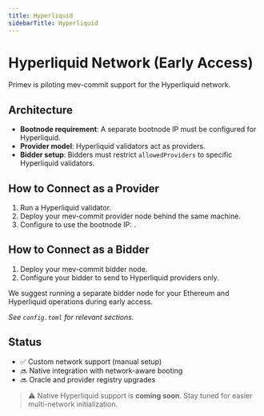 ```yaml
---
title: Hyperliquid
sidebarTitle: Hyperliquid
---
```


# Hyperliquid Network (Early Access)

Primev is piloting mev-commit support for the Hyperliquid network.

## Architecture

- **Bootnode requirement**: A separate bootnode IP must be configured for Hyperliquid.
- **Provider model**: Hyperliquid validators act as providers.
- **Bidder setup**: Bidders must restrict `allowedProviders` to specific Hyperliquid validators.

## How to Connect as a Provider

1. Run a Hyperliquid validator.
2. Deploy your mev-commit provider node behind the same machine.
3. Configure to use the bootnode IP: <tba>.

## How to Connect as a Bidder

1. Deploy your mev-commit bidder node.
2. Configure your bidder to send to Hyperliquid providers only.

We suggest running a separate bidder node for your Ethereum and Hyperliquid operations during early access.

_See `config.toml` for relevant sections._

## Status

- ✅ Custom network support (manual setup)
- 🔜 Native integration with network-aware booting
- 🔜 Oracle and provider registry upgrades

> ⚠️ Native Hyperliquid support is **coming soon**. Stay tuned for easier multi-network initialization.
